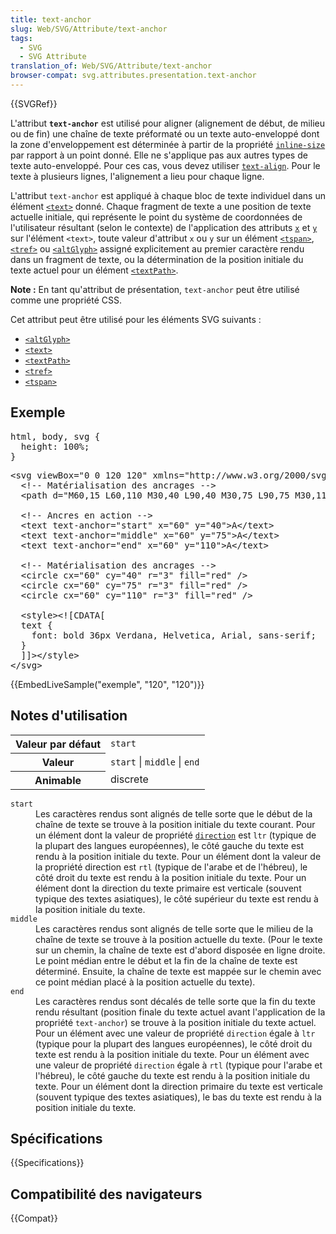 ```yaml
---
title: text-anchor
slug: Web/SVG/Attribute/text-anchor
tags:
  - SVG
  - SVG Attribute
translation_of: Web/SVG/Attribute/text-anchor
browser-compat: svg.attributes.presentation.text-anchor
---
```

<div>{{SVGRef}}</div>

<p>L'attribut <strong><code>text-anchor</code></strong> est utilisé pour aligner (alignement de début, de milieu ou de fin) une chaîne de texte préformaté ou un texte auto-enveloppé dont la zone d'enveloppement est déterminée à partir de la propriété <a href="/fr/docs/Web/SVG/Attribute/inline-size"><code>inline-size</code></a> par rapport à un point donné. Elle ne s'applique pas aux autres types de texte auto-enveloppé. Pour ces cas, vous devez utiliser <a href="/fr/docs/Web/CSS/text-align"><code>text-align</code></a>. Pour le texte à plusieurs lignes, l'alignement a lieu pour chaque ligne.</p>

<p>L'attribut <code>text-anchor</code> est appliqué à chaque bloc de texte individuel dans un élément <a href="/fr/docs/Web/SVG/Element/text"><code>&lt;text&gt;</code></a> donné. Chaque fragment de texte a une position de texte actuelle initiale, qui représente le point du système de coordonnées de l'utilisateur résultant (selon le contexte) de l'application des attributs <a href="/fr/docs/Web/SVG/Attribute/x"><code>x</code></a> et <a href="/fr/docs/Web/SVG/Attribute/y"><code>y</code></a> sur l'élément <code>&lt;text&gt;</code>, toute valeur d'attribut <code>x</code> ou <code>y</code> sur un élément <a href="/fr/docs/Web/SVG/Element/tspan"><code>&lt;tspan&gt;</code></a>, <a href="/fr/docs/Web/SVG/Element/tref"><code>&lt;tref&gt;</code></a> ou <a href="/fr/docs/Web/SVG/Element/altGlyph"><code>&lt;altGlyph&gt;</code></a> assigné explicitement au premier caractère rendu dans un fragment de texte, ou la détermination de la position initiale du texte actuel pour un élément <a href="/fr/docs/Web/SVG/Element/textPath"><code>&lt;textPath&gt;</code></a>.</p>

<div class="note">
  <p><strong>Note :</strong> En tant qu'attribut de présentation, <code>text-anchor</code> peut être utilisé comme une propriété CSS.</p>
</div>

<p>Cet attribut peut être utilisé pour les éléments SVG suivants :</p>

<ul>
  <li><a href="/fr/docs/Web/SVG/Element/altGlyph"><code>&lt;altGlyph&gt;</code></a></li>
  <li><a href="/fr/docs/Web/SVG/Element/text"><code>&lt;text&gt;</code></a></li>
  <li><a href="/fr/docs/Web/SVG/Element/textPath"><code>&lt;textPath&gt;</code></a></li>
  <li><a href="/fr/docs/Web/SVG/Element/tref"><code>&lt;tref&gt;</code></a></li>
  <li><a href="/fr/docs/Web/SVG/Element/tspan"><code>&lt;tspan&gt;</code></a></li>
</ul>

<h2>Exemple</h2>

<pre class="brush: css hidden">html, body, svg {
  height: 100%;
}</pre>


<pre class="brush: html">&lt;svg viewBox="0 0 120 120" xmlns="http://www.w3.org/2000/svg"&gt;
  &lt;!-- Matérialisation des ancrages --&gt;
  &lt;path d="M60,15 L60,110 M30,40 L90,40 M30,75 L90,75 M30,110 L90,110" stroke="grey" /&gt;

  &lt;!-- Ancres en action --&gt;
  &lt;text text-anchor="start" x="60" y="40"&gt;A&lt;/text&gt;
  &lt;text text-anchor="middle" x="60" y="75"&gt;A&lt;/text&gt;
  &lt;text text-anchor="end" x="60" y="110"&gt;A&lt;/text&gt;

  &lt;!-- Matérialisation des ancrages --&gt;
  &lt;circle cx="60" cy="40" r="3" fill="red" /&gt;
  &lt;circle cx="60" cy="75" r="3" fill="red" /&gt;
  &lt;circle cx="60" cy="110" r="3" fill="red" /&gt;

  &lt;style&gt;&lt;![CDATA[
  text {
    font: bold 36px Verdana, Helvetica, Arial, sans-serif;
  }
  ]]&gt;&lt;/style&gt;
&lt;/svg&gt;</pre>

<p>{{EmbedLiveSample("exemple", "120", "120")}}</p>

<h2 id="usage_notes">Notes d'utilisation</h2>

<table class="properties">
  <tbody>
    <tr>
      <th scope="row">Valeur par défaut</th>
      <td><code>start</code></td>
    </tr>
    <tr>
      <th scope="row">Valeur</th>
      <td><code>start</code> | <code>middle</code> | <code>end</code></td>
    </tr>
    <tr>
      <th scope="row">Animable</th>
      <td>discrete</td>
    </tr>
  </tbody>
</table>

<dl>
  <dt><code>start</code></dt>
  <dd>Les caractères rendus sont alignés de telle sorte que le début de la chaîne de texte se trouve à la position initiale du texte courant. Pour un élément dont la valeur de propriété <a href="/fr/docs/Web/CSS/direction"><code>direction</code></a> est <code>ltr</code> (typique de la plupart des langues européennes), le côté gauche du texte est rendu à la position initiale du texte. Pour un élément dont la valeur de la propriété direction est <code>rtl</code> (typique de l'arabe et de l'hébreu), le côté droit du texte est rendu à la position initiale du texte. Pour un élément dont la direction du texte primaire est verticale (souvent typique des textes asiatiques), le côté supérieur du texte est rendu à la position initiale du texte.</dd>
  <dt><code>middle</code></dt>
  <dd>Les caractères rendus sont alignés de telle sorte que le milieu de la chaîne de texte se trouve à la position actuelle du texte. (Pour le texte sur un chemin, la chaîne de texte est d'abord disposée en ligne droite. Le point médian entre le début et la fin de la chaîne de texte est déterminé. Ensuite, la chaîne de texte est mappée sur le chemin avec ce point médian placé à la position actuelle du texte).</dd>
  <dt><code>end</code></dt>
  <dd>Les caractères rendus sont décalés de telle sorte que la fin du texte rendu résultant (position finale du texte actuel avant l'application de la propriété <code>text-anchor</code>) se trouve à la position initiale du texte actuel. Pour un élément avec une valeur de propriété <code>direction</code> égale à <code>ltr</code> (typique pour la plupart des langues européennes), le côté droit du texte est rendu à la position initiale du texte. Pour un élément avec une valeur de propriété <code>direction</code> égale à <code>rtl</code> (typique pour l'arabe et l'hébreu), le côté gauche du texte est rendu à la position initiale du texte. Pour un élément dont la direction primaire du texte est verticale (souvent typique des textes asiatiques), le bas du texte est rendu à la position initiale du texte.</dd>
</dl>

<h2 id="specifications">Spécifications</h2>

<p>{{Specifications}}</p>

<h2 id="browser_compatibility">Compatibilité des navigateurs</h2>

<p>{{Compat}}</p>
